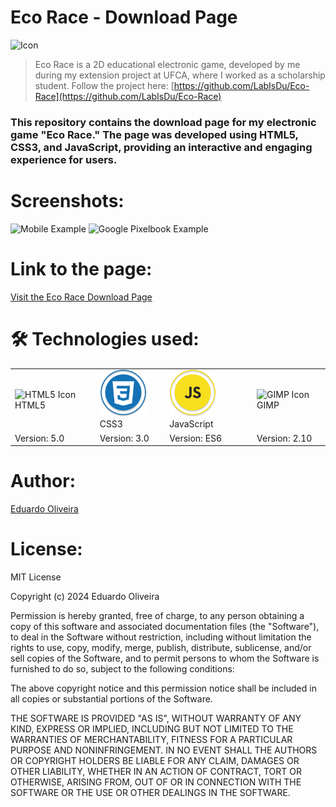# Eco Race - Download Page 
<img src="https://github.com/user-attachments/assets/4537e76d-c472-45eb-94f3-4bfb7d28f5c7" width="160" height="200" alt="Icon" />

> Eco Race is a 2D educational electronic game, developed by me during my extension project at UFCA, where I worked as a scholarship student. Follow the project here: [https://github.com/LabIsDu/Eco-Race](https://github.com/LabIsDu/Eco-Race)

### This repository contains the download page for my electronic game "Eco Race." The page was developed using HTML5, CSS3, and JavaScript, providing an interactive and engaging experience for users.

# Screenshots:
<img src="https://github.com/user-attachments/assets/f72f2a59-2344-40de-80d9-30f48918551d" alt="Mobile Example" width="600" />  
<img src="https://github.com/user-attachments/assets/44d9e347-507c-4d20-896c-4f49006e6291" alt="Google Pixelbook Example" width="600" />


# Link to the page:
[Visit the Eco Race Download Page](https://ecoracedownload.netlify.app/)


# 🛠 Technologies used:
<table>
  <tr>
    <td>
      <img width="75px" src="https://img.icons8.com/?size=100&id=46605&format=png&color=000000" alt="HTML5 Icon" /> HTML5
    </td>
    <td>
      <img width="75px" src="https://github.com/Pedro-Murilo/icons-for-readme/blob/main/.github/css-icon.svg" alt="CSS Icon" /> CSS3
    </td>
    <td>
      <img width="75px" src="https://github.com/Pedro-Murilo/icons-for-readme/blob/main/.github/js-icon.svg" alt="Javascript Icon" /> JavaScript
    </td>
    <td>
      <img width="75px" src="https://img.icons8.com/?size=100&id=90168&format=png&color=000000" alt="GIMP Icon" /> GIMP
    </td>
  </tr>
  <tr>
    <td>Version: 5.0</td>
    <td>Version: 3.0</td>
    <td>Version: ES6</td>
    <td>Version: 2.10</td>
  </tr>
</table>


# Author:
[Eduardo Oliveira](https://github.com/LabIsDu)

# License:
MIT License

Copyright (c) 2024 Eduardo Oliveira

Permission is hereby granted, free of charge, to any person obtaining a copy
of this software and associated documentation files (the "Software"), to deal
in the Software without restriction, including without limitation the rights
to use, copy, modify, merge, publish, distribute, sublicense, and/or sell
copies of the Software, and to permit persons to whom the Software is
furnished to do so, subject to the following conditions:

The above copyright notice and this permission notice shall be included in all
copies or substantial portions of the Software.

THE SOFTWARE IS PROVIDED "AS IS", WITHOUT WARRANTY OF ANY KIND, EXPRESS OR
IMPLIED, INCLUDING BUT NOT LIMITED TO THE WARRANTIES OF MERCHANTABILITY,
FITNESS FOR A PARTICULAR PURPOSE AND NONINFRINGEMENT. IN NO EVENT SHALL THE
AUTHORS OR COPYRIGHT HOLDERS BE LIABLE FOR ANY CLAIM, DAMAGES OR OTHER
LIABILITY, WHETHER IN AN ACTION OF CONTRACT, TORT OR OTHERWISE, ARISING FROM,
OUT OF OR IN CONNECTION WITH THE SOFTWARE OR THE USE OR OTHER DEALINGS IN THE
SOFTWARE.



